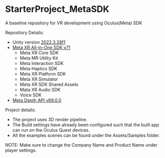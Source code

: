 # StarterProject_MetaSDK
A baseline repository for VR development using Oculus(Meta) SDK

Repository Details:
- Unity version [2022.3.28f1](https://unity.com/releases/editor/qa/lts-releases)
- [Meta XR All-in-One SDK v71](https://assetstore.unity.com/packages/tools/integration/meta-xr-all-in-one-sdk-269657)
    - Meta XR Core SDK
    - Meta MR Utility Kit
    - Meta Interaction SDK
    - Meta Haptics SDK
    - Meta XR Platform SDK
    - Meta XR Simulator
    - Meta XR SDK Shared Assets
    - Mata XR Audio SDK
    - Voice SDK 
- [Meta Depth API v69.0.0](https://github.com/oculus-samples/Unity-DepthAPI)


Project details:
- The project uses 3D render pipeline.
- The Build settings have already been configured such that the built app can run on the Oculus Quest devices.
- All the examples scenes can be found under the Assets/Samples folder.

NOTE:
Make sure to change the Company Name and Product Name under player settings.
